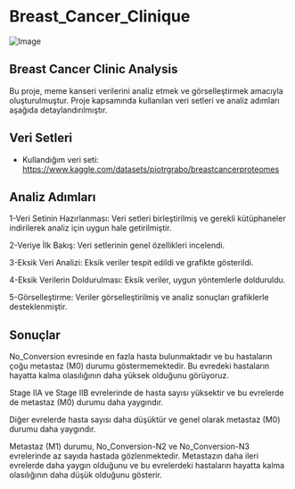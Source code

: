 # Breast_Cancer_Clinique

![Image](https://github.com/user-attachments/assets/3aebe812-b56c-46e2-a32d-8f656e2ba284)





##  **Breast Cancer Clinic Analysis**
Bu proje, meme kanseri verilerini analiz etmek ve görselleştirmek amacıyla oluşturulmuştur. Proje kapsamında kullanılan veri setleri ve analiz adımları aşağıda detaylandırılmıştır.

## **Veri Setleri**
- Kullandığım veri seti: https://www.kaggle.com/datasets/piotrgrabo/breastcancerproteomes

## **Analiz Adımları**
1-Veri Setinin Hazırlanması: Veri setleri birleştirilmiş ve gerekli kütüphaneler indirilerek analiz için uygun hale getirilmiştir.

2-Veriye İlk Bakış: Veri setlerinin genel özellikleri incelendi.

3-Eksik Veri Analizi: Eksik veriler tespit edildi ve grafikte gösterildi.

4-Eksik Verilerin Doldurulması: Eksik veriler, uygun yöntemlerle dolduruldu.

5-Görselleştirme: Veriler görselleştirilmiş ve analiz sonuçları grafiklerle desteklenmiştir.

## **Sonuçlar**
No_Conversion evresinde en fazla hasta bulunmaktadır ve bu hastaların çoğu metastaz (M0) durumu göstermemektedir. Bu evredeki hastaların hayatta kalma olasılığının daha yüksek olduğunu görüyoruz.

Stage IIA ve Stage IIB evrelerinde de hasta sayısı yüksektir ve bu evrelerde de metastaz (M0) durumu daha yaygındır.

Diğer evrelerde hasta sayısı daha düşüktür ve genel olarak metastaz (M0) durumu daha yaygındır.

Metastaz (M1) durumu, No_Conversion-N2 ve No_Conversion-N3 evrelerinde az sayıda hastada gözlenmektedir. Metastazın daha ileri evrelerde daha yaygın olduğunu ve bu evrelerdeki hastaların hayatta kalma olasılığının daha düşük olduğunu gösterir.

